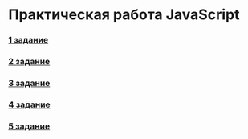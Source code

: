 # Практическая работа JavaScript

### [1 задание](https://frub.io/lesson_5/)

### [2 задание](https://frub.io/lesson_5/)

### [3 задание](https://frub.io/lesson_5/)

### [4 задание](https://frub.io/lesson_5/)

### [5 задание](https://frub.io/lesson_5/)

